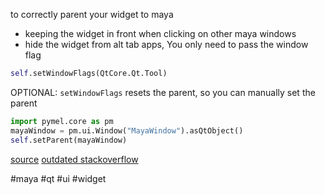 to correctly parent your widget to maya
- keeping the widget in front when clicking on other maya windows
- hide the widget from alt tab apps,
You only need to pass the window flag 
```python
self.setWindowFlags(QtCore.Qt.Tool)
```

OPTIONAL: `setWindowFlags` resets the parent, so you can manually set the parent
```python
import pymel.core as pm
mayaWindow = pm.ui.Window("MayaWindow").asQtObject()
self.setParent(mayaWindow)
```

[source](https://forums.cgsociety.org/t/pyside2-parent-window-to-main-window/1923035/8)
[outdated stackoverflow](https://stackoverflow.com/questions/22331337/how-to-get-maya-main-window-pointer-using-pyside/75249025#75249025)


#maya #qt #ui #widget